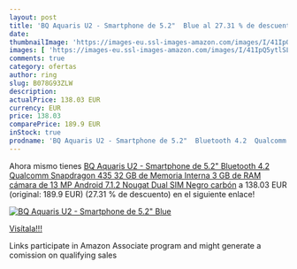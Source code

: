 ```yaml
---
layout: post
title: 'BQ Aquaris U2 - Smartphone de 5.2"  Blue al 27.31 % de descuento'
date: 
thumbnailImage: 'https://images-eu.ssl-images-amazon.com/images/I/41IpQ5ytlSL._SL200_.jpg'
images: [ 'https://images-eu.ssl-images-amazon.com/images/I/41IpQ5ytlSL._SL200_.jpg' ]
comments: true
category: ofertas
author: ring
slug: B078G93ZLW
description:
actualPrice: 138.03 EUR
currency: EUR
price: 138.03
comparePrice: 189.9 EUR
inStock: true
prodname: 'BQ Aquaris U2 - Smartphone de 5.2"  Bluetooth 4.2  Qualcomm Snapdragon 435  32 GB de Memoria Interna  3 GB de RAM  cámara de 13 MP  Android 7.1.2 Nougat  Dual SIM  Negro carbón'
---
```


Ahora mismo tienes [BQ Aquaris U2 - Smartphone de 5.2"  Bluetooth 4.2  Qualcomm Snapdragon 435  32 GB de Memoria Interna  3 GB de RAM  cámara de 13 MP  Android 7.1.2 Nougat  Dual SIM  Negro carbón](https://www.amazon.es/dp/B078G93ZLW/?tag=tolees-21) a 138.03 EUR (original: 189.9 EUR) (27.31 %  de descuento) en el siguiente enlace!

[![BQ Aquaris U2 - Smartphone de 5.2"  Blue](https://images-eu.ssl-images-amazon.com/images/I/41IpQ5ytlSL._SL200_.jpg)](https://www.amazon.es/dp/B078G93ZLW/?tag=tolees-21)

[Visítala!!!](https://www.amazon.es/dp/B078G93ZLW/?tag=tolees-21)

Links participate in Amazon Associate program and might generate a comission on qualifying sales
